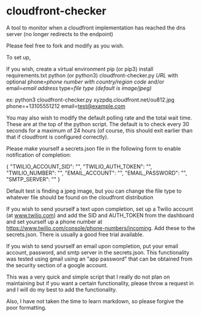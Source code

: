# cloudfront-checker
A tool to monitor when a cloudfront implementation has reached the dns server (no longer redirects to the endpoint)

Please feel free to fork and modify as you wish.

To set up, 

If you wish, create a virtual environment
pip (or pip3) install requirements.txt
python (or python3) cloudfront-checker.py *URL* with optional phone=*phone number with country/region code* and/or email=*email address* type=*file type (default is image/jpeg)*

ex: python3 cloudfront-checker.py xyzpdq.cloudfront.net/ou812.jpg phone=+13105551212 email=test@example.com

You may also wish to modify the default polling rate and the total wait time. These are at the top of the python script. The default is to check every 30 seconds for a maximum of 24 hours (of course, this should exit earlier than that if cloudfront is configured correctly).

Please make yourself a secrets.json file in the following form to enable notification of completion:

{
    "TWILIO_ACCOUNT_SID": "",
    "TWILIO_AUTH_TOKEN": "",
    "TWILIO_NUMBER": "",
    "EMAIL_ACCOUNT": "",
    "EMAIL_PASSWORD": "",
    "SMTP_SERVER": ""
}

Default test is finding a jpeg image, but you can change the file type to whatever file should be found on the cloudfront distribution

If you wish to send yourself a text upon completion, set up a Twilio account (at www.twilio.com) and add the SID and AUTH_TOKEN from the dashboard and set yourself up a phone number at https://www.twilio.com/console/phone-numbers/incoming. Add these to the secrets.json. There is usually a good free trial available.

If you wish to send yourself an email upon completion, put your email account, password, and smtp server in the secrets.json. This functionality was tested using gmail using an "app password" that can be obtained from the security section of a google account.

This was a very quick and simple script that I really do not plan on maintaining but if you want a certain functionality, please throw a request in and I will do my best to add the functionality.

Also, I have not taken the time to learn markdown, so please forgive the poor formatting.